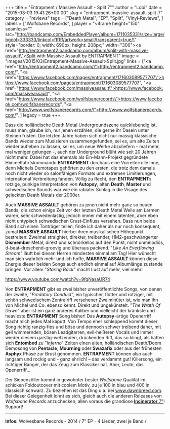 +++
title = "Entrapment / Massive Assault - Split 7\""
author = "Lobi"
date = "2015-03-03 19:41:26+00:00"
slug = "entrapment-massive-assault-split-7"
category = "reviews"
tags = ["Death Metal", "EP", "Split", "Vinyl-Reviews", ]
labels = ["Wolfsbane Records", ]
player = "<iframe height=\"150\" seamless=\"\" src=\"http://bandcamp.com/EmbeddedPlayer/album=1711035331/size=large/bgcol=333333/linkcol=ffffff/artwork=small/transparent=true/\" style=\"border: 0; width: 690px; height: 208px;\" width=\"300\"><a href=\"http://entrapment2.bandcamp.com/album/split-with-massive-assault\">Split with Massive Assault by ENTRAPMENT</a></iframe>"
image = "images//2015/03/Entrapment-Massive-Assault-Split.jpg"
links = ["<a href=\"http://entrapment2.bandcamp.com/\">http://entrapment2.bandcamp.com/</a>", "<a href=\"https://www.facebook.com/pages/entrapment/171603089577707\">https://www.facebook.com/pages/entrapment/171603089577707</a>", "<a href=\"https://www.facebook.com/massiveassault\">https://www.facebook.com/massiveassault</a>", "<a href=\"https://www.facebook.com/wolfsbanerecords\">https://www.facebook.com/wolfsbanerecords</a>", "<a href=\"http://www.wolfsbanerecords.com/\">http://www.wolfsbanerecords.com/</a>", ]
legacy = true
+++

Dass die holländische Death Metal Undergroundszene quicklebendig ist, muss man, glaube ich, nur jenen erzählen, die gerne ihr Dasein unter Steinen fristen. Die letzten Jahre haben sich nicht nur massig klassische Bands wieder zum Musizieren zusammengefunden, sei es, um alte Zeiten wieder aufleben zu lassen, sei es, um neue Werke abzuliefern – mal mehr, mal weniger gelungen -, auch der Underground blüht wie seit 20 Jahren nicht mehr. Dabei hat das ehemals als Ein-Mann-Projekt gegründete Himmelfahrtskommando **ENTRAPMENT** durchaus eine Vorreiterrolle inne, denn Michels Demotapes gehörten zu den ersten, die trotz dem damals noch nicht wieder so salonfähigen Formats und extremen Limitierungen, international Verbreitung fanden. Völlig zu Recht, den **ENTRAPMENT**s rotzige, punkige Interpretation von **Autopsy**, alten **Death**, **Master** und schwedischen Sounds war wie ein rabiater Schlag in die Visage des geleckten Death Metals der 2000er.

Auch **MASSIVE ASSAULT** gehören zu jenen nicht mehr ganz so neuen Bands, die schon einige Zeit vor der letzten Death Metal Welle am Lärmen waren, sehr schwedenlastig, jedoch immer mit einem latenten, aber eben nicht untypisch schwedischen Crust-Einfluss versehen. Dass nun beide Band sich einen Tonträger teilen, finde ich daher als nur noch konsequent, zumal **MASSIVE ASSAULT** hierbei ihren musikalischen Höhepunkt bestreiten: Zweimal straighter, direkter, treibender, HM2-geschwängerter **Dismember** Metal, direkt und schnörkellos auf den Punkt, nicht unmelodiös, d-beat-dreschend-groovig und überaus packend. "_Like An Everflowing Stream_" läuft bei diesen Herren mindesten einmal am Tag! Hier wünscht man sich wahrlich mehr und ich hoffe, **MASSIVE ASSAULT** können diese Energie dieser beiden Songs auch endlich einmal auf Albumlänge zustande bringen. Vor allem "_Staring Back_" macht Lust auf mehr, viel mehr!

https://www.youtube.com/watch?v=9fqNasaUR74

Von **ENTRAPMENT** gibt es zwei bisher unveröffentlichte Songs, von denen der zweite, "_Predatory Conduct_", ein typischer, flotter und rotziger, mit schön schwedischem Zentralriff versehener Zweiminüter ist, wie man ihn von Michel und Co. ebenso kennt. Direkt und ungekünstelt. "_The Wrath Of Dawn_" aber ist ein ganz anderes Kaliber und vielleicht der kränkste und heavieste **ENTRAPMENT** Song bisher! Das **Autopsy**-artige Openerriff macht mich jedes Mal kaputt. Von Tempo eher schleppend kommt dieser Song richtig ranzig-fies und böse und dennoch schwer treibend daher, mit geil wimmernden, bösen Leadgitarren, evil-heißeren Vocals und immer wieder diesem garstig-wetzenden, drückenden Riff, das so klingt, als hätten sich **Entombed** zu "_Inferno_" Zeiten einen alten, holländischen Death/Doom Demosong von **Pentacle**, **Mourning** oder **Swazafix** oder aus der frühesten **Asphyx** Phase zur Brust genommen. **ENTRAPMENT** können also auch langsam und rockig und - ganz ehrlich! – das verdammt gut! Killersong, ein richtiger Banger, der das Zeug zum Klassiker hat. Aber, Leute, das Openerriff...



Der Siebenzöller kommt in gewohnter bester _Wolfsbane_ Qualität im schicken Foldoutcover mit coolem Motiv, zu je 100 in blau und 400 in klassisch schwarz. Zu beziehen ist das Ding u.a. bei <a href="http://www.dawnbreed.com">www.dawnbreed.com</a>. Bei dieser Gelegenheit lohnt es sich, gleich auch die anderen Releases von _Wolfsbane Records_ anzuchecken, allen voraus die grandiose <a href="http://necroslaughter.de/2015/01/incinerator-human-garbage-7/" title="Incinerator – Human Garbage 7″">**Incinerator** 7"</a>! Support!



---
**Infos:**
Wolvesbane Records - 2014 / 
7" EP - 4 Lieder, zwei je Band / 
